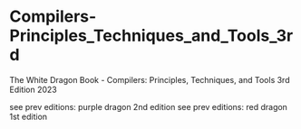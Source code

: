 # Compilers-Principles_Techniques_and_Tools_3rd

The White Dragon Book - Compilers: Principles, Techniques, and Tools 3rd Edition 2023

see prev editions: purple dragon 2nd edition
see prev editions: red dragon 1st edition
